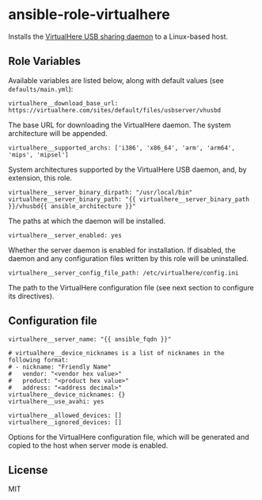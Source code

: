 ansible-role-virtualhere
=========

Installs the [VirtualHere USB sharing daemon](https://virtualhere.com/home) to a Linux-based host.

Role Variables
--------------

Available variables are listed below, along with default values (see `defaults/main.yml`):

```
virtualhere__download_base_url: https://virtualhere.com/sites/default/files/usbserver/vhusbd
```

The base URL for downloading the VirtualHere daemon. The system architecture will be appended.

```
virtualhere__supported_archs: ['i386', 'x86_64', 'arm', 'arm64', 'mips', 'mipsel']
```

System architectures supported by the VirtualHere USB daemon, and, by extension, this role.

```
virtualhere__server_binary_dirpath: "/usr/local/bin"
virtualhere__server_binary_path: "{{ virtualhere__server_binary_path }}/vhusbd{{ ansible_architecture }}"
```

The paths at which the daemon will be installed.

```
virtualhere__server_enabled: yes
```

Whether the server daemon is enabled for installation. If disabled, the daemon and any configuration files written by this role will be uninstalled.

```
virtualhere__server_config_file_path: /etc/virtualhere/config.ini
```

The path to the VirtualHere configuration file (see next section to configure its directives).

## Configuration file

```
virtualhere__server_name: "{{ ansible_fqdn }}"

# virtualhere__device_nicknames is a list of nicknames in the following format:
# - nickname: "Friendly Name"
#   vendor: "<vendor hex value>"
#   product: "<product hex value>"
#   address: "<address decimal>"
virtualhere__device_nicknames: {}
virtualhere__use_avahi: yes

virtualhere__allowed_devices: []
virtualhere__ignored_devices: []
```

Options for the VirtualHere configuration file, which will be generated and copied to the host when server mode is enabled.

License
-------

MIT
